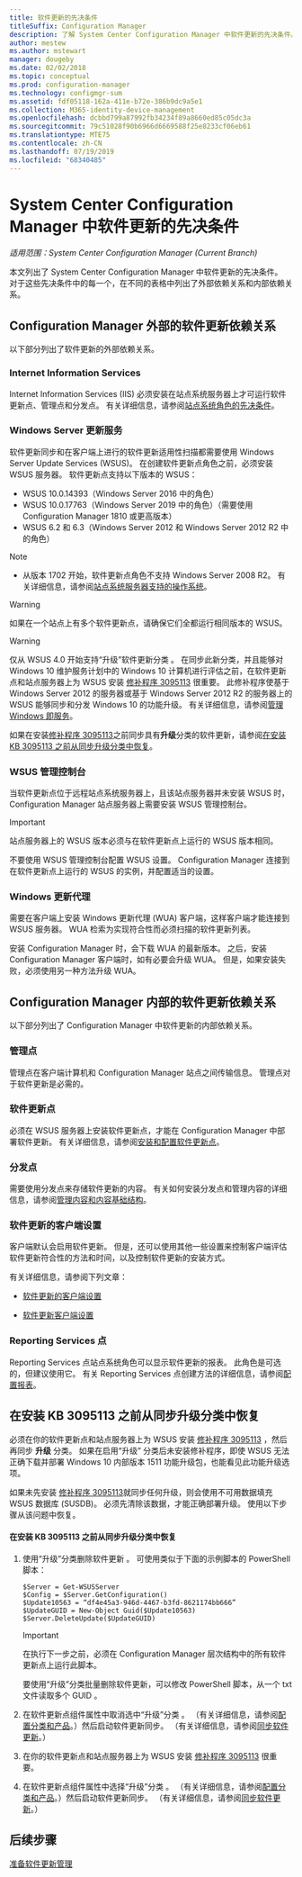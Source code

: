```yaml
---
title: 软件更新的先决条件
titleSuffix: Configuration Manager
description: 了解 System Center Configuration Manager 中软件更新的先决条件。
author: mestew
ms.author: mstewart
manager: dougeby
ms.date: 02/02/2018
ms.topic: conceptual
ms.prod: configuration-manager
ms.technology: configmgr-sum
ms.assetid: fdf05118-162a-411e-b72e-386b9dc9a5e1
ms.collection: M365-identity-device-management
ms.openlocfilehash: dcbbd799a87992fb34234f89a8660ed85c05dc3a
ms.sourcegitcommit: 79c51028f90b6966d6669588f25e8233cf06eb61
ms.translationtype: MTE75
ms.contentlocale: zh-CN
ms.lasthandoff: 07/19/2019
ms.locfileid: "68340485"
---
```

# <a name="prerequisites-for-software-updates-in-system-center-configuration-manager"></a>System Center Configuration Manager 中软件更新的先决条件

*适用范围：System Center Configuration Manager (Current Branch)*

本文列出了 System Center Configuration Manager 中软件更新的先决条件。 对于这些先决条件中的每一个，在不同的表格中列出了外部依赖关系和内部依赖关系。  

## <a name="software-update-dependencies-that-are-external-to-configuration-manager"></a>Configuration Manager 外部的软件更新依赖关系  
 以下部分列出了软件更新的外部依赖关系。  

### <a name="internet-information-services"></a>Internet Information Services  
 Internet Information Services (IIS) 必须安装在站点系统服务器上才可运行软件更新点、管理点和分发点。 有关详细信息，请参阅[站点系统角色的先决条件](../../core/plan-design/configs/site-and-site-system-prerequisites.md)。  

### <a name="windows-server-update-services"></a>Windows Server 更新服务  
 软件更新同步和在客户端上进行的软件更新适用性扫描都需要使用 Windows Server Update Services (WSUS)。 在创建软件更新点角色之前，必须安装 WSUS 服务器。 软件更新点支持以下版本的 WSUS：  

-   WSUS 10.0.14393（Windows Server 2016 中的角色）
-   WSUS 10.0.17763（Windows Server 2019 中的角色）（需要使用 Configuration Manager 1810 或更高版本）
-   WSUS 6.2 和 6.3（Windows Server 2012 和 Windows Server 2012 R2 中的角色）

>[!NOTE]
>-   从版本 1702 开始，软件更新点角色不支持 Windows Server 2008 R2。 有关详细信息，请参阅[站点系统服务器支持的操作系统](/sccm/core/plan-design/configs/supported-operating-systems-for-site-system-servers#bkmk_2008r2sp1)。  

> [!WARNING]  
> 如果在一个站点上有多个软件更新点，请确保它们全都运行相同版本的 WSUS。  

> [!WARNING]  
>  仅从 WSUS 4.0 开始支持“升级”软件更新分类  。 在同步此新分类，并且能够对 Windows 10 维护服务计划中的 Windows 10 计算机进行评估之前，在软件更新点和站点服务器上为 WSUS 安装 [修补程序 3095113](https://support.microsoft.com/kb/3095113) 很重要。 此修补程序使基于 Windows Server 2012 的服务器或基于 Windows Server 2012 R2 的服务器上的 WSUS 能够同步和分发 Windows 10 的功能升级。 有关详细信息，请参阅[管理 Windows 即服务](../../osd/deploy-use/manage-windows-as-a-service.md)。  
>   
>  如果在安装[修补程序 3095113](https://support.microsoft.com/kb/3095113)之前同步具有**升级**分类的软件更新，请参阅[在安装 KB 3095113 之前从同步升级分类中恢复](#BKMK_RecoverUpgrades)。  

### <a name="wsus-administration-console"></a>WSUS 管理控制台  
 当软件更新点位于远程站点系统服务器上，且该站点服务器并未安装 WSUS 时，Configuration Manager 站点服务器上需要安装 WSUS 管理控制台。  

> [!IMPORTANT]  
> 站点服务器上的 WSUS 版本必须与在软件更新点上运行的 WSUS 版本相同。
>
> 不要使用 WSUS 管理控制台配置 WSUS 设置。 Configuration Manager 连接到在软件更新点上运行的 WSUS 的实例，并配置适当的设置。  



### <a name="windows-update-agent"></a>Windows 更新代理  
 需要在客户端上安装 Windows 更新代理 (WUA) 客户端，这样客户端才能连接到 WSUS 服务器。 WUA 检索为实现符合性而必须扫描的软件更新列表。  

 安装 Configuration Manager 时，会下载 WUA 的最新版本。 之后，安装 Configuration Manager 客户端时，如有必要会升级 WUA。 但是，如果安装失败，必须使用另一种方法升级 WUA。  

## <a name="software-update-dependencies-that-are-internal-to-configuration-manager"></a>Configuration Manager 内部的软件更新依赖关系  
 以下部分列出了 Configuration Manager 中软件更新的内部依赖关系。  

### <a name="management-points"></a>管理点  
 管理点在客户端计算机和 Configuration Manager 站点之间传输信息。 管理点对于软件更新是必需的。  

### <a name="software-update-points"></a>软件更新点  
 必须在 WSUS 服务器上安装软件更新点，才能在 Configuration Manager 中部署软件更新。 有关详细信息，请参阅[安装和配置软件更新点](../get-started/install-a-software-update-point.md)。

### <a name="distribution-points"></a>分发点  
 需要使用分发点来存储软件更新的内容。 有关如何安装分发点和管理内容的详细信息，请参阅[管理内容和内容基础结构](../../core/servers/deploy/configure/manage-content-and-content-infrastructure.md)。  

### <a name="client-settings-for-software-updates"></a>软件更新的客户端设置  
 客户端默认会启用软件更新。 但是，还可以使用其他一些设置来控制客户端评估软件更新符合性的方法和时间，以及控制软件更新的安装方式。  

 有关详细信息，请参阅下列文章：  

-   [软件更新的客户端设置](../get-started/manage-settings-for-software-updates.md#BKMK_ClientSettings)   

-   [软件更新客户端设置](../../core/clients/deploy/about-client-settings.md#software-updates)  

### <a name="reporting-services-points"></a>Reporting Services 点  
 Reporting Services 点站点系统角色可以显示软件更新的报表。 此角色是可选的，但建议使用它。 有关 Reporting Services 点创建方法的详细信息，请参阅[配置报表](../../core/servers/manage/configuring-reporting.md)。  

##  <a name="BKMK_RecoverUpgrades"></a> 在安装 KB 3095113 之前从同步升级分类中恢复  
 必须在你的软件更新点和站点服务器上为 WSUS 安装 [修补程序 3095113](https://support.microsoft.com/kb/3095113) ，然后再同步 **升级** 分类。 如果在启用“升级”  分类后未安装修补程序，即使 WSUS 无法正确下载并部署 Windows 10 内部版本 1511 功能升级包，也能看见此功能升级选项。 
 
 如果未先安装 [修补程序 3095113](https://support.microsoft.com/kb/3095113)就同步任何升级，则会使用不可用数据填充 WSUS 数据库 (SUSDB)。 必须先清除该数据，才能正确部署升级。 使用以下步骤从该问题中恢复。  

#### <a name="to-recover-from-synchronizing-the-upgrades-classification-before-you-install-kb-3095113"></a>在安装 KB 3095113 之前从同步升级分类中恢复  

1.  使用“升级”分类删除软件更新  。 可使用类似于下面的示例脚本的 PowerShell 脚本：  

    ```  
    $Server = Get-WSUSServer  
    $Config = $Server.GetConfiguration()  
    $Update10563 = “df4e45a3-946d-4467-b3fd-8621174bb666”  
    $UpdateGUID = New-Object Guid($Update10563)  
    $Server.DeleteUpdate($UpdateGUID)  
    ```  

    > [!IMPORTANT]  
    >  在执行下一步之前，必须在 Configuration Manager 层次结构中的所有软件更新点上运行此脚本。  

     要使用“升级”分类批量删除软件更新，可以修改 PowerShell 脚本，从一个 txt 文件读取多个 GUID  。  

2.  在软件更新点组件属性中取消选中“升级”分类  。 （有关详细信息，请参阅[配置分类和产品](../get-started/configure-classifications-and-products.md)。）然后启动软件更新同步。 （有关详细信息，请参阅[同步软件更新](../get-started/synchronize-software-updates.md)。）  

3.  在你的软件更新点和站点服务器上为 WSUS 安装 [修补程序 3095113](https://support.microsoft.com/kb/3095113) 很重要。  

4.  在软件更新点组件属性中选择“升级”分类  。 （有关详细信息，请参阅[配置分类和产品](../get-started/configure-classifications-and-products.md)。）然后启动软件更新同步。 （有关详细信息，请参阅[同步软件更新](../get-started/synchronize-software-updates.md)。）  

## <a name="next-steps"></a>后续步骤
[准备软件更新管理](../get-started/prepare-for-software-updates-management.md)
